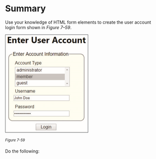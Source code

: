 # Summary

Use your knowledge of HTML form elements to create the user account login form shown in _Figure 7–59_.

![A screenshot of “Enter User Account” dialog box. The dialog box displays Enter Account Information section listing the following options below: Account type with the dropdown box, Username, and Password. A Login button is displayed at the bottom of the dialog box. ](../assets/bQPcHk90SYCJMBpTwVE5.png)

<sup>_Figure 7-59_</sup>

Do the following:
